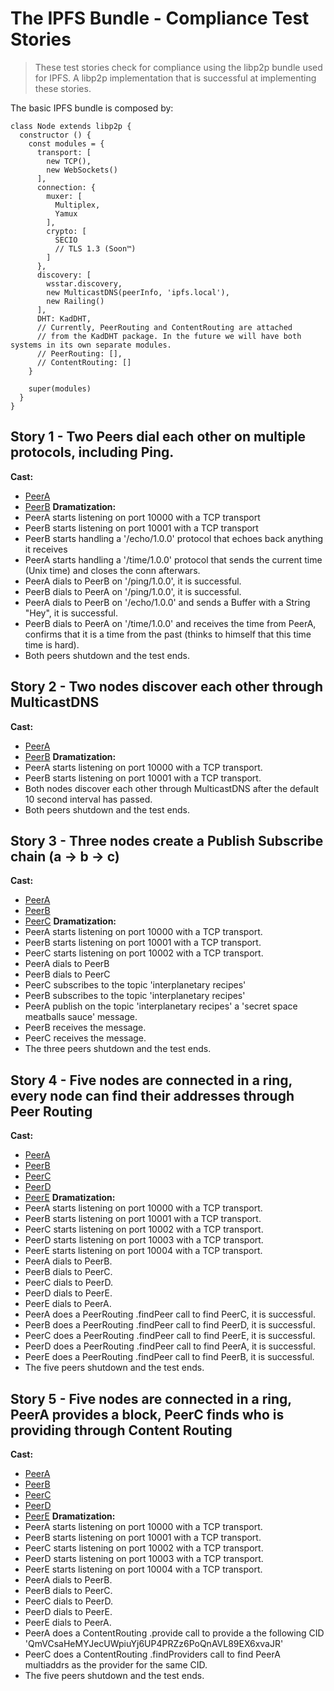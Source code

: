 # The IPFS Bundle - Compliance Test Stories

> These test stories check for compliance using the libp2p bundle used for IPFS. A libp2p implementation that is successful at implementing these stories.

The basic IPFS bundle is composed by:

```
class Node extends libp2p {
  constructor () {
    const modules = {
      transport: [
        new TCP(),
        new WebSockets()
      ],
      connection: {
        muxer: [
          Multiplex,
          Yamux
        ],
        crypto: [
          SECIO
          // TLS 1.3 (Soon™)
        ]
      },
      discovery: [
        wsstar.discovery,
        new MulticastDNS(peerInfo, 'ipfs.local'),
        new Railing()
      ],
      DHT: KadDHT,
      // Currently, PeerRouting and ContentRouting are attached
      // from the KadDHT package. In the future we will have both systems in its own separate modules.
      // PeerRouting: [],
      // ContentRouting: []
    }

    super(modules)
  }
}
```

## Story 1 - Two Peers dial each other on multiple protocols, including Ping.

**Cast:**
  - [PeerA](./peer-a.json)
  - [PeerB](./peer-b.json)
**Dramatization:**
  - PeerA starts listening on port 10000 with a TCP transport
  - PeerB starts listening on port 10001 with a TCP transport
  - PeerB starts handling a '/echo/1.0.0' protocol that echoes back anything it receives
  - PeerA starts handling a '/time/1.0.0' protocol that sends the current time (Unix time) and closes the conn afterwars.
  - PeerA dials to PeerB on '/ping/1.0.0', it is successful.
  - PeerB dials to PeerA on '/ping/1.0.0', it is successful.
  - PeerA dials to PeerB on '/echo/1.0.0' and sends a Buffer with a String "Hey", it is successful.
  - PeerB dials to PeerA on '/time/1.0.0' and receives the time from PeerA, confirms that it is a time from the past (thinks to himself that this time time is hard).
  - Both peers shutdown and the test ends.

## Story 2 - Two nodes discover each other through MulticastDNS

**Cast:**
  - [PeerA](./peer-a.json)
  - [PeerB](./peer-b.json)
**Dramatization:**
  - PeerA starts listening on port 10000 with a TCP transport.
  - PeerB starts listening on port 10001 with a TCP transport.
  - Both nodes discover each other through MulticastDNS after the default 10 second interval has passed.
  - Both peers shutdown and the test ends.


## Story 3 - Three nodes create a Publish Subscribe chain (a -> b -> c)

**Cast:**
  - [PeerA](./peer-a.json)
  - [PeerB](./peer-b.json)
  - [PeerC](./peer-c.json)
**Dramatization:**
  - PeerA starts listening on port 10000 with a TCP transport.
  - PeerB starts listening on port 10001 with a TCP transport.
  - PeerC starts listening on port 10002 with a TCP transport.
  - PeerA dials to PeerB
  - PeerB dials to PeerC
  - PeerC subscribes to the topic 'interplanetary recipes'
  - PeerB subscribes to the topic 'interplanetary recipes'
  - PeerA publish on the topic 'interplanetary recipes' a 'secret space meatballs sauce' message.
  - PeerB receives the message.
  - PeerC receives the message.
  - The three peers shutdown and the test ends.

## Story 4 - Five nodes are connected in a ring, every node can find their addresses through Peer Routing

**Cast:**
  - [PeerA](./peer-a.json)
  - [PeerB](./peer-b.json)
  - [PeerC](./peer-c.json)
  - [PeerD](./peer-d.json)
  - [PeerE](./peer-e.json)
**Dramatization:**
  - PeerA starts listening on port 10000 with a TCP transport.
  - PeerB starts listening on port 10001 with a TCP transport.
  - PeerC starts listening on port 10002 with a TCP transport.
  - PeerD starts listening on port 10003 with a TCP transport.
  - PeerE starts listening on port 10004 with a TCP transport.
  - PeerA dials to PeerB.
  - PeerB dials to PeerC.
  - PeerC dials to PeerD.
  - PeerD dials to PeerE.
  - PeerE dials to PeerA.
  - PeerA does a PeerRouting .findPeer call to find PeerC, it is successful.
  - PeerB does a PeerRouting .findPeer call to find PeerD, it is successful.
  - PeerC does a PeerRouting .findPeer call to find PeerE, it is successful.
  - PeerD does a PeerRouting .findPeer call to find PeerA, it is successful.
  - PeerE does a PeerRouting .findPeer call to find PeerB, it is successful.
  - The five peers shutdown and the test ends.

## Story 5 - Five nodes are connected in a ring, PeerA provides a block, PeerC finds who is providing through Content Routing

**Cast:**
  - [PeerA](./peer-a.json)
  - [PeerB](./peer-b.json)
  - [PeerC](./peer-c.json)
  - [PeerD](./peer-d.json)
  - [PeerE](./peer-e.json)
**Dramatization:**
  - PeerA starts listening on port 10000 with a TCP transport.
  - PeerB starts listening on port 10001 with a TCP transport.
  - PeerC starts listening on port 10002 with a TCP transport.
  - PeerD starts listening on port 10003 with a TCP transport.
  - PeerE starts listening on port 10004 with a TCP transport.
  - PeerA dials to PeerB.
  - PeerB dials to PeerC.
  - PeerC dials to PeerD.
  - PeerD dials to PeerE.
  - PeerE dials to PeerA.
  - PeerA does a ContentRouting .provide call to provide a the following CID 'QmVCsaHeMYJecUWpiuYj6UP4PRZz6PoQnAVL89EX6xvaJR'
  - PeerC does a ContentRouting .findProviders call to find PeerA multiaddrs as the provider for the same CID.
  - The five peers shutdown and the test ends.
